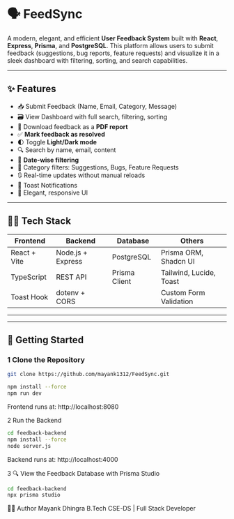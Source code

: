 # 🗣️ FeedSync

A modern, elegant, and efficient **User Feedback System** built with **React**, **Express**, **Prisma**, and **PostgreSQL**. This platform allows users to submit feedback (suggestions, bug reports, feature requests) and visualize it in a sleek dashboard with filtering, sorting, and search capabilities.

---

## ✨ Features

- 📥 Submit Feedback (Name, Email, Category, Message)
- 🗃️ View Dashboard with full search, filtering, sorting
- 🧾 Download feedback as a **PDF report**
- ✅ **Mark feedback as resolved**
- 🌓 Toggle **Light/Dark mode**
- 🔍 Search by name, email, content
- 📅 **Date-wise filtering**
- 🎯 Category filters: Suggestions, Bugs, Feature Requests
- 🔃 Real-time updates without manual reloads
- 🔔 Toast Notifications 
- 🎨 Elegant, responsive UI
---

## 🧑‍💻 Tech Stack

| Frontend        | Backend         | Database        | Others                    |
|-----------------|------------------|------------------|----------------------------|
| React + Vite    | Node.js + Express | PostgreSQL      | Prisma ORM, Shadcn UI      |
| TypeScript      | REST API          | Prisma Client     | Tailwind, Lucide, Toast    |
| Toast Hook      | dotenv + CORS     |                  | Custom Form Validation     |

---

---

## 🚀 Getting Started

### 1 Clone the Repository

```bash
git clone https://github.com/mayank1312/FeedSync.git

npm install --force
npm run dev
```
 Frontend runs at: http://localhost:8080


2 Run the Backend
```bash
cd feedback-backend
npm install --force
node server.js
```
Backend runs at: http://localhost:4000

3 🔍 View the Feedback Database with Prisma Studio

```bash
cd feedback-backend
npx prisma studio
```


👨‍💻 Author
Mayank Dhingra
B.Tech CSE-DS | Full Stack Developer

